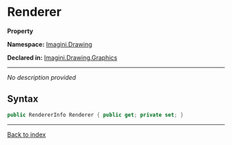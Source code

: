 # Renderer

**Property**

**Namespace:** [Imagini.Drawing](Imagini.Drawing.md)

**Declared in:** [Imagini.Drawing.Graphics](Imagini.Drawing.Graphics.md)

------


*No description provided*

## Syntax

```csharp
public RendererInfo Renderer { public get; private set; }
```

------

[Back to index](index.md)